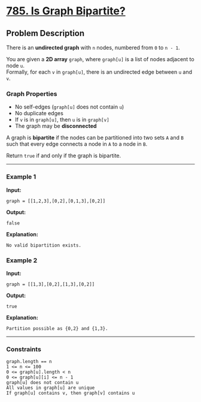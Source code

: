 # [785. Is Graph Bipartite?](https://leetcode.com/problems/is-graph-bipartite/)

## Problem Description
There is an **undirected graph** with `n` nodes, numbered from `0` to `n - 1`.

You are given a **2D array** `graph`, where `graph[u]` is a list of nodes adjacent to node `u`.  
Formally, for each `v` in `graph[u]`, there is an undirected edge between `u` and `v`.

### Graph Properties
- No self-edges (`graph[u]` does not contain `u`)
- No duplicate edges
- If `v` is in `graph[u]`, then `u` is in `graph[v]`
- The graph may be **disconnected**

A graph is **bipartite** if the nodes can be partitioned into two sets `A` and `B` such that every edge connects a node in `A` to a node in `B`.

Return `true` if and only if the graph is bipartite.

---

### Example 1
**Input:**
```text
graph = [[1,2,3],[0,2],[0,1,3],[0,2]]
```

**Output:**
```text
false
```

**Explanation:**
```text
No valid bipartition exists.
```

### Example 2
**Input:**
```text
graph = [[1,3],[0,2],[1,3],[0,2]]
```

**Output:**
```text
true
```

**Explanation:** 
```text
Partition possible as {0,2} and {1,3}.
```


---

### Constraints
```text
graph.length == n
1 <= n <= 100
0 <= graph[u].length < n
0 <= graph[u][i] <= n - 1
graph[u] does not contain u
All values in graph[u] are unique
If graph[u] contains v, then graph[v] contains u
```